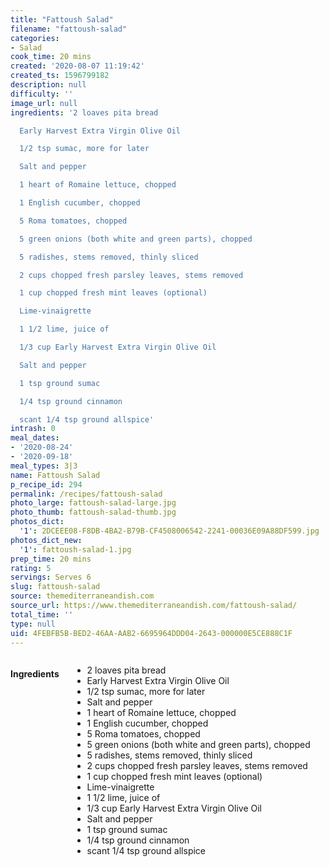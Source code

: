 ```yaml
---
title: "Fattoush Salad"
filename: "fattoush-salad"
categories:
- Salad
cook_time: 20 mins
created: '2020-08-07 11:19:42'
created_ts: 1596799182
description: null
difficulty: ''
image_url: null
ingredients: '2 loaves pita bread

  Early Harvest Extra Virgin Olive Oil

  1/2 tsp sumac, more for later

  Salt and pepper

  1 heart of Romaine lettuce, chopped

  1 English cucumber, chopped

  5 Roma tomatoes, chopped

  5 green onions (both white and green parts), chopped

  5 radishes, stems removed, thinly sliced

  2 cups chopped fresh parsley leaves, stems removed

  1 cup chopped fresh mint leaves (optional)

  Lime-vinaigrette

  1 1/2 lime, juice of

  1/3 cup Early Harvest Extra Virgin Olive Oil

  Salt and pepper

  1 tsp ground sumac

  1/4 tsp ground cinnamon

  scant 1/4 tsp ground allspice'
intrash: 0
meal_dates:
- '2020-08-24'
- '2020-09-18'
meal_types: 3|3
name: Fattoush Salad
p_recipe_id: 294
permalink: /recipes/fattoush-salad
photo_large: fattoush-salad-large.jpg
photo_thumb: fattoush-salad-thumb.jpg
photos_dict:
  '1': 2DCEEE08-F8DB-4BA2-B79B-CF4508006542-2241-00036E09A88DF599.jpg
photos_dict_new:
  '1': fattoush-salad-1.jpg
prep_time: 20 mins
rating: 5
servings: Serves 6
slug: fattoush-salad
source: themediterraneandish.com
source_url: https://www.themediterraneandish.com/fattoush-salad/
total_time: ''
type: null
uid: 4FEBFB5B-BED2-46AA-AAB2-6695964DDD04-2643-000000E5CE888C1F
---
```

<div class="large-8 medium-7 columns" id="writeup">	</div><!-- #writeup -->
</div><!-- #row-one -->
<div class="row" id="row-two">	<div class="medium-4 small-5 columns" id="ingredients"><h4>Ingredients</h4><div class="box box-ingredients content"><ul>
<li>2 loaves pita bread</li>
<li>Early Harvest Extra Virgin Olive Oil</li>
<li>1/2 tsp sumac, more for later</li>
<li>Salt and pepper</li>
<li>1 heart of Romaine lettuce, chopped</li>
<li>1 English cucumber, chopped</li>
<li>5 Roma tomatoes, chopped</li>
<li>5 green onions (both white and green parts), chopped</li>
<li>5 radishes, stems removed, thinly sliced</li>
<li>2 cups chopped fresh parsley leaves, stems removed</li>
<li>1 cup chopped fresh mint leaves (optional)</li>
<li>Lime-vinaigrette</li>
<li>1 1/2 lime, juice of</li>
<li>1/3 cup Early Harvest Extra Virgin Olive Oil</li>
<li>Salt and pepper</li>
<li>1 tsp ground sumac</li>
<li>1/4 tsp ground cinnamon</li>
<li>scant 1/4 tsp ground allspice</li>
</ul>
</div>	</div>	<div class="medium-6 small-7 columns" id="directions">	</div>